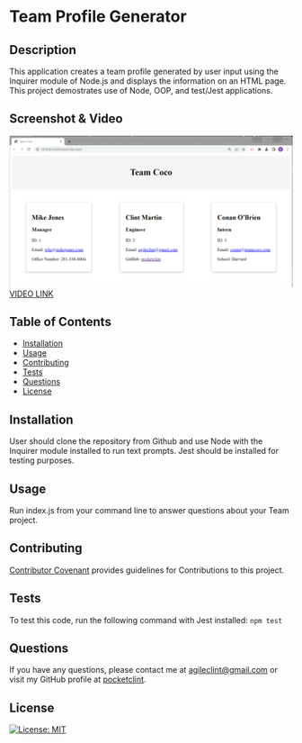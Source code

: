# Team Profile Generator

 ## Description

 This application creates a team profile generated by user input using the Inquirer module of Node.js and displays the information on an HTML page. This project demostrates use of Node, OOP, and test/Jest applications.
  
  ## Screenshot & Video
  [![Team Profile Generator video](./src/team.png 'Video of Team Profile Generator application')](https://drive.google.com/file/d/1bXjbczyDKjUyYSCpB03AJYnNZErged8V/view?usp=share_link)
  [VIDEO LINK](https://drive.google.com/file/d/1bXjbczyDKjUyYSCpB03AJYnNZErged8V/view?usp=share_link)

  ## Table of Contents
  * [Installation](#installation)
  * [Usage](#usage)
  * [Contributing](#contributing)
  * [Tests](#tests)
  * [Questions](#questions)
  * [License](#license)

  ## Installation
  User should clone the repository from Github and use Node with the Inquirer module installed to run text prompts. Jest should be installed for testing purposes.
  
  ## Usage
  Run index.js from your command line to answer questions about your Team project.

  ## Contributing
  [Contributor Covenant](https://www.contributor-covenant.org/) provides guidelines for Contributions to this project.
  
  ## Tests
  To test this code, run the following command with Jest installed:  ```npm test```
  
  ## Questions
  If you have any questions, please contact me at agileclint@gmail.com or visit my GitHub profile at [pocketclint](https://www.github.com/pocketclint).

  ## License  
  [![License: MIT](https://img.shields.io/badge/License-MIT-yellow.svg)](https://opensource.org/licenses/MIT "This project is licensed under the MIT license.")

